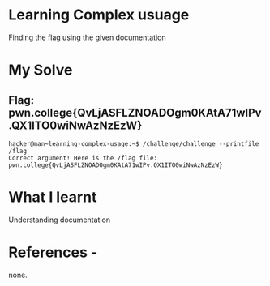 # Learning Complex usuage 

Finding the flag using the given documentation 

# My Solve 

## Flag: pwn.college{QvLjASFLZNOADOgm0KAtA71wIPv.QX1ITO0wiNwAzNzEzW}

```
hacker@man~learning-complex-usage:~$ /challenge/challenge --printfile /flag
Correct argument! Here is the /flag file:
pwn.college{QvLjASFLZNOADOgm0KAtA71wIPv.QX1ITO0wiNwAzNzEzW}
```

# What I learnt 

Understanding documentation 

# References - 

none.
